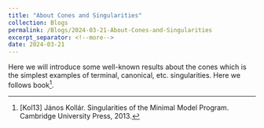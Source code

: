 ```yaml
---
title: "About Cones and Singularities"
collection: Blogs
permalink: /Blogs/2024-03-21-About-Cones-and-Singularities
excerpt_separator: <!--more-->
date: 2024-03-21
---
```

Here we will introduce some well-known results about the cones which is the simplest examples of terminal, canonical, etc. singularities.
Here we follows book[^1].
<!--more-->




[^1]: [Kol13] János Kollár. Singularities of the Minimal Model Program. Cambridge University Press, 2013.
